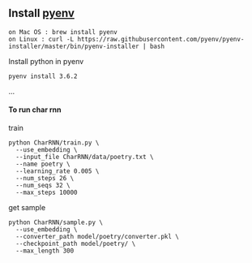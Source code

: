 

## Install [pyenv](https://github.com/pyenv/pyenv) 

```
on Mac OS : brew install pyenv
on Linux : curl -L https://raw.githubusercontent.com/pyenv/pyenv-installer/master/bin/pyenv-installer | bash
```

Install python in pyenv

```
pyenv install 3.6.2
```

...

#### To run char rnn 

train
```
python CharRNN/train.py \
  --use_embedding \
  --input_file CharRNN/data/poetry.txt \
  --name poetry \
  --learning_rate 0.005 \
  --num_steps 26 \
  --num_seqs 32 \
  --max_steps 10000
```

get sample

```$xslt
python CharRNN/sample.py \
  --use_embedding \
  --converter_path model/poetry/converter.pkl \ 
  --checkpoint_path model/poetry/ \ 
  --max_length 300
```